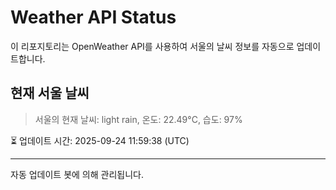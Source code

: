 
# Weather API Status

이 리포지토리는 OpenWeather API를 사용하여 서울의 날씨 정보를 자동으로 업데이트합니다.

## 현재 서울 날씨
> 서울의 현재 날씨: light rain, 온도: 22.49°C, 습도: 97%

⏳ 업데이트 시간: 2025-09-24 11:59:38 (UTC)

---
자동 업데이트 봇에 의해 관리됩니다.

